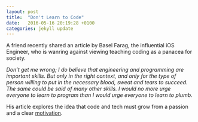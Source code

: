 ```yaml
---
layout: post
title:  "Don't Learn to Code"
date:   2016-05-16 20:19:28 +0100
categories: jekyll update
---
```



A friend recently shared an article by Basel Farag, the influential iOS Engineer, who is wanring against viewing teaching coding as a panacea for society.

*Don’t get me wrong; I do believe that engineering and programming are important skills. But only in the right context, and only for the type of person willing to put in the necessary blood, sweat and tears to succeed. The same could be said of many other skills. I would no more urge everyone to learn to program than I would urge everyone to learn to plumb.*

His article explores the idea that code and tech must grow from a passion and a clear [motivation](http://techcrunch.com/2016/05/10/please-dont-learn-to-code/).